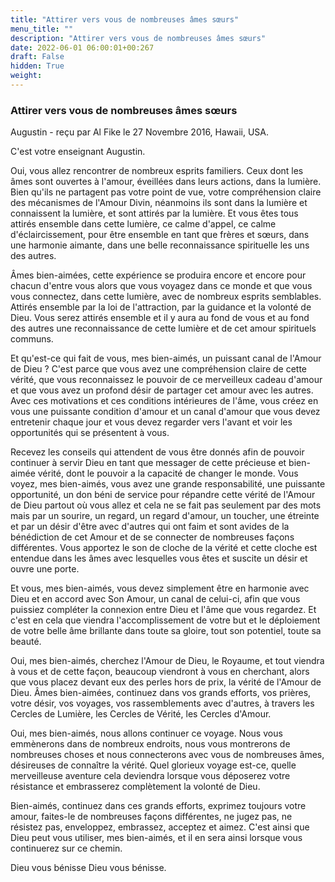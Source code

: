```yaml
---
title: "Attirer vers vous de nombreuses âmes sœurs"
menu_title: ""
description: "Attirer vers vous de nombreuses âmes sœurs"
date: 2022-06-01 06:00:01+00:267
draft: False
hidden: True
weight:
---
```

### Attirer vers vous de nombreuses âmes sœurs

Augustin - reçu par Al Fike le 27 Novembre 2016, Hawaii, USA.

C'est votre enseignant Augustin.

Oui, vous allez rencontrer de nombreux esprits familiers. Ceux dont les âmes sont ouvertes à l'amour, éveillées dans leurs actions, dans la lumière. Bien qu'ils ne partagent pas votre point de vue, votre compréhension claire des mécanismes de l'Amour Divin, néanmoins ils sont dans la lumière et connaissent la lumière, et sont attirés par la lumière. Et vous êtes tous attirés ensemble dans cette lumière, ce calme d'appel, ce calme d'éclaircissement, pour être ensemble en tant que frères et sœurs, dans une harmonie aimante, dans une belle reconnaissance spirituelle les uns des autres.

Âmes bien-aimées, cette expérience se produira encore et encore pour chacun d'entre vous alors que vous voyagez dans ce monde et que vous vous connectez, dans cette lumière, avec de nombreux esprits semblables. Attirés ensemble par la loi de l'attraction, par la guidance et la volonté de Dieu. Vous serez attirés ensemble et il y aura au fond de vous et au fond des autres une reconnaissance de cette lumière et de cet amour spirituels communs.

Et qu'est-ce qui fait de vous, mes bien-aimés, un puissant canal de l'Amour de Dieu ? C'est parce que vous avez une compréhension claire de cette vérité, que vous reconnaissez le pouvoir de ce merveilleux cadeau d'amour et que vous avez un profond désir de partager cet amour avec les autres. Avec ces motivations et ces conditions intérieures de l'âme, vous créez en vous une puissante condition d'amour et un canal d'amour que vous devez entretenir chaque jour et vous devez regarder vers l'avant et voir les opportunités qui se présentent à vous.

Recevez les conseils qui attendent de vous être donnés afin de pouvoir continuer à servir Dieu en tant que messager de cette précieuse et bien-aimée vérité, dont le pouvoir a la capacité de changer le monde. Vous voyez, mes bien-aimés, vous avez une grande responsabilité, une puissante opportunité, un don béni de service pour répandre cette vérité de l'Amour de Dieu partout où vous allez et cela ne se fait pas seulement par des mots mais par un sourire, un regard, un regard d'amour, un toucher, une étreinte et par un désir d'être avec d'autres qui ont faim et sont avides de la bénédiction de cet Amour et de se connecter de nombreuses façons différentes. Vous apportez le son de cloche de la vérité et cette cloche est entendue dans les âmes avec lesquelles vous êtes et suscite un désir et ouvre une porte.

Et vous, mes bien-aimés, vous devez simplement être en harmonie avec Dieu et en accord avec Son Amour, un canal de celui-ci, afin que vous puissiez compléter la connexion entre Dieu et l'âme que vous regardez. Et c'est en cela que viendra l'accomplissement de votre but et le déploiement de votre belle âme brillante dans toute sa gloire, tout son potentiel, toute sa beauté.

Oui, mes bien-aimés, cherchez l'Amour de Dieu, le Royaume, et tout viendra à vous et de cette façon, beaucoup viendront à vous en cherchant, alors que vous placez devant eux des perles hors de prix, la vérité de l'Amour de Dieu. Âmes bien-aimées, continuez dans vos grands efforts, vos prières, votre désir, vos voyages, vos rassemblements avec d'autres, à travers les Cercles de Lumière, les Cercles de Vérité, les Cercles d'Amour.

Oui, mes bien-aimés, nous allons continuer ce voyage. Nous vous emmènerons dans de nombreux endroits, nous vous montrerons de nombreuses choses et nous connecterons avec vous de nombreuses âmes, désireuses de connaître la vérité. Quel glorieux voyage est-ce, quelle merveilleuse aventure cela deviendra lorsque vous déposerez votre résistance et embrasserez complètement la volonté de Dieu. 

Bien-aimés, continuez dans ces grands efforts, exprimez toujours votre amour, faites-le de nombreuses façons différentes, ne jugez pas, ne résistez pas, enveloppez, embrassez, acceptez et aimez. C'est ainsi que Dieu peut vous utiliser, mes bien-aimés, et il en sera ainsi lorsque vous continuerez sur ce chemin.

Dieu vous bénisse Dieu vous bénisse.
